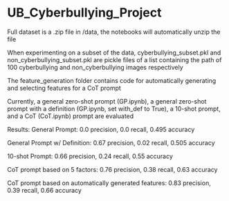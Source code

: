 # UB_Cyberbullying_Project

Full dataset is a .zip file in /data, the notebooks will automatically unzip the file

When experimenting on a subset of the data, cyberbullying_subset.pkl and non_cyberbullying_subset.pkl are pickle files of a list containing the path of 100 cyberbullying and non_cyberbullying images respectively

The feature_generation folder contains code for automatically generating and selecting features for a CoT prompt

Currently, a general zero-shot prompt (GP.ipynb), a general zero-shot prompt with a definition (GP.ipynb, set with_def to True), a 10-shot prompt, and a CoT (CoT.ipynb) prompt are evaluated

Results:
General Prompt: 0.0 precision, 0.0 recall, 0.495 accuracy

General Prompt w/ Definition: 0.67 precision, 0.02 recall, 0.505 accuracy

10-shot Prompt: 0.66 precision, 0.24 recall, 0.55 accuracy

CoT prompt based on 5 factors: 0.76 precision, 0.38 recall, 0.63 accuracy

CoT prompt based on automatically generated features: 0.83 precision, 0.39 recall, 0.66 accuracy


